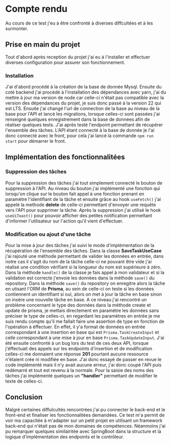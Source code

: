 # Compte rendu

  Au cours de ce test j'eu à être confronté à diverses diffcultées et à les surmonter.

## Prise en main du projet

  Tout d'abord après reception du projet j'ai eu à  l'installer et effectuer diverses configuration pour assurer son fonctionnement.

### Installation
  J'ai d'abord procédé à la création de la base de donnée Mysql.
  Ensuite du coté backend j'ai procédé à l'installation des dépendances avec yarn, j'ai du mettre à jour ma version de node car 
  celle-ci n'était pas compatible avec la version des dépendances du projet, je suis donc passé à la version 22 qui est LTS.
  Ensuite j'ai changé l'url de connection de la base au niveau de la base pour l'API et lancé les migrations, lorsque celles-ci 
  sont passées j'ai renseigné quelques enregistrement dans la base de données afin de réaliser quelques tests.
  J'ai après testé l'endpoint permettant de récupérer l'ensemble des tâches. L'API étant connecté à la base de donnée je l'ai donc 
  connecté avec le front, pour cela j'ai lancé la commande `npm run start` pour démarrer le front.

## Implémentation des fonctionnalitées

### Suppression des tâches

  Pour la suppression des tâches j'ai tout simplement connecté le bouton de suppression à l'API. 
  Au niveau du bouton j'ai implémenté une fonction qui lorsqu'on clique sur le bouton fait appel à 
  une fonction prenant en paramètre l'identifiant de la tâche et ensuite grâce au hook `useFetch()` 
  j'ai appelé la methode **delete** de celle-ci permettant d'envoyer une requête vers l'API pour 
  supprimer la tâche. Après la suppression j'ai utilisé le hook `useUiToast()` pour pouvoir afficher
  des petites notification permettant d'informer l'utilisateur sur l'action qu'il vient d'effectuer.


### Modification ou ajout d'une tâche

  Pour la mise à jour des tâches j'ai suivi le mode d'implémentation de la récupération de l'ensemble des tâches.
  Dans la classe **SaveTaskUseCase** j'ai rajouté une méthode permettant de valider les données en entrée, dans 
  notre cas il s'agit du nom de la tâche celle-ci ne pouvant être vide j'ai réalisé une condition vérifiant si la 
  longueur du nom est supérieure à zéro. Dans la méthode `handle()` de la classe je fais appel à mon validateur et 
  si la validation est correcte j'envoie les données dans la méthode `save()` du repository.
  Dans la méthode `save()` du repository on enregitre alors la tâche en utisant l'ORM de **Prisma**, au sein de
  celle-ci on teste si les données contiennent un identifiant si oui, alors on met à jour la tâche en base sinon 
  on insère une nouvelle tâche en base.
  A ce niveau j'ai rencontré un problème concernant le type des données dans la méthode create et update de prisma,
  je mettais directement en paramètre les données sans préciser le type de celles-ci, en regardant les paramètres 
  en entrée je me suis rendu compte qu'il me fallait faire une assertion de type en fonction de l'opération à éffectuer.
  En effet, il y'a format de données en entrée correspondant à une insertion en base qui est `Prisma.TaskCreateInput`
  et celle correspondant à une mise à jour en base `Prisma.TaskUpdateInput`.
  J'ai été ensuite confronté à un bug lors du test de ces deux API, lorsque j'éffectuait des appels sur les endpoints
  d'insertion et de modification celles-ci me donnaient une réponse **201** pourtant aucune ressource n'étaient crée
  ni modifiée en base. J'ai donc essayé de passer en revue le code implémenté mais il n'y avait aucune erreur, j'ai donc 
  coupé l'API puis redémarré et tout est revenu à la normale.
  Pour la saisie des noms des tâches j'ai implémenté quelques un **"handler"** permettant de modifier le texte de celles-ci.


## Conclusion
  Malgré certaines diffulcultés rencontrées j'ai pu connecter le back-end et le front-end et finaliser les fonctionnalitées
  demandées. Ce test m'a permit de voir ma capacitée à m'adapter sur un petit projet en utilisant un framework back-end qui
  n'était pas de mon domaines de compétences. Néanmoins j'ai pu remarquer quelques similairitée avec SpringBoot dans la 
  structure et la logique d'implémentation des endpoints et le contrôleur.
